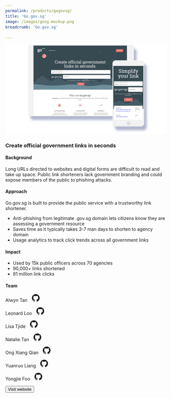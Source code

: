 ```yaml
---
permalink: /products/gogovsg/
title: 'Go.gov.sg'
image: /images/gosg-mockup.png
breadcrumb: 'Go.gov.sg'

---
```



![github](/images/gosg-mockup.png)

### Create official government links in seconds

#### Background 

Long URLs directed to websites and digital forms are difficult to read and take up space. Public link shorteners lack government branding and could expose members of the public to phishing attacks. 

#### Approach

Go.gov.sg is built to provide the public service with a trustworthy link shortener.

* Anti-phishing from legitimate .gov.sg domain lets citizens know they are assessing a government resource
* Saves time as it typically takes 3-7 man days to shorten to agency domain
* Usage analytics to track click trends across all government links

#### Impact

* Used by 15k public officers across 70 agencies
* 90,000+ links shortened
* 81 million link clicks

#### Team

Alwyn Tan <a href="https://github.com/lonerifle" style="display: inline-block; width: 24px; height: 24px; margin-bottom: -5px; margin-left: 10px;">
    <img border="0" alt="Github account" src="/images/Github-Mark-32px.png">
</a>

Leonard Loo <a href="https://github.com/leonardloo" style="display: inline-block; width: 24px; height: 24px; margin-bottom: -5px; margin-left: 10px;">
    <img border="0" alt="Github account" src="/images/Github-Mark-32px.png">
</a>

Lisa Tjide <a href="https://github.com/lisatjjide" style="display: inline-block; width: 24px; height: 24px; margin-bottom: -5px; margin-left: 10px;">
    <img border="0" alt="Github account" src="/images/Github-Mark-32px.png">
</a>

Natalie Tan <a href="https://github.com/NatMaeTan" style="display: inline-block; width: 24px; height: 24px; margin-bottom: -5px; margin-left: 10px;">
    <img border="0" alt="Github account" src="/images/Github-Mark-32px.png">
</a>

Ong Xiang Qian <a href="https://github.com/Oxiang" style="display: inline-block; width: 24px; height: 24px; margin-bottom: -5px; margin-left: 10px;">
    <img border="0" alt="Github account" src="/images/Github-Mark-32px.png">
</a>

Yuanruo Liang <a href="https://github.com/liangyuanruo" style="display: inline-block; width: 24px; height: 24px; margin-bottom: -5px; margin-left: 10px;">
    <img border="0" alt="Github account" src="/images/Github-Mark-32px.png">
</a>

Yongjie Foo <a href="https://github.com/yong-jie" style="display: inline-block; width: 24px; height: 24px; margin-bottom: -5px; margin-left: 10px;">
    <img border="0" alt="Github account" src="/images/Github-Mark-32px.png">
</a>


<a href="https://go.gov.sg/" target="_blank">
    <button class="bp-button is-secondary is-medium has-text-white is-uppercase search-button">
        Visit website
    </button>
</a>
